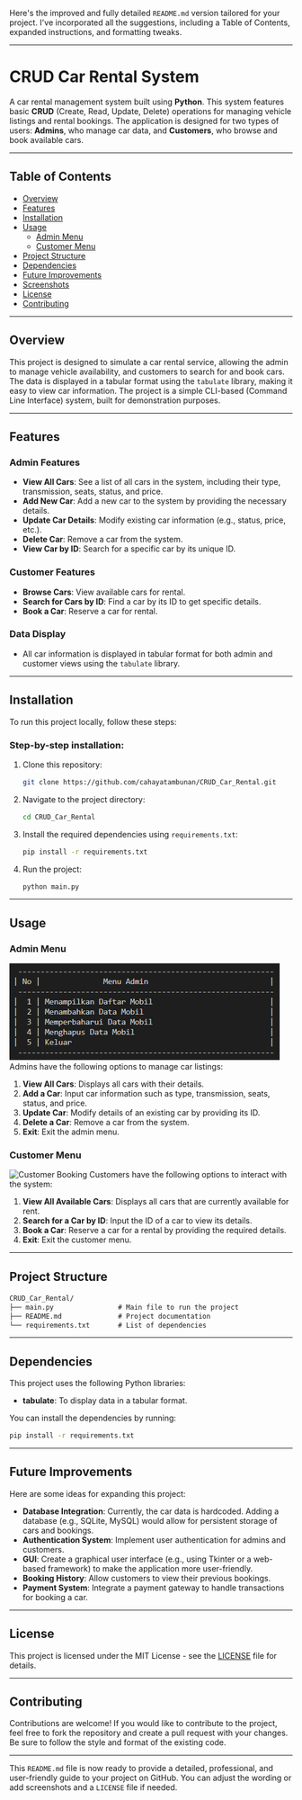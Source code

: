 Here's the improved and fully detailed `README.md` version tailored for your project. I've incorporated all the suggestions, including a Table of Contents, expanded instructions, and formatting tweaks.

---

# CRUD Car Rental System

A car rental management system built using **Python**. This system features basic **CRUD** (Create, Read, Update, Delete) operations for managing vehicle listings and rental bookings. The application is designed for two types of users: **Admins**, who manage car data, and **Customers**, who browse and book available cars.

---

## Table of Contents

- [Overview](#overview)
- [Features](#features)
- [Installation](#installation)
- [Usage](#usage)
  - [Admin Menu](#admin-menu)
  - [Customer Menu](#customer-menu)
- [Project Structure](#project-structure)
- [Dependencies](#dependencies)
- [Future Improvements](#future-improvements)
- [Screenshots](#screenshots)
- [License](#license)
- [Contributing](#contributing)

---

## Overview

This project is designed to simulate a car rental service, allowing the admin to manage vehicle availability, and customers to search for and book cars. The data is displayed in a tabular format using the `tabulate` library, making it easy to view car information. The project is a simple CLI-based (Command Line Interface) system, built for demonstration purposes.

---

## Features

### Admin Features
- **View All Cars**: See a list of all cars in the system, including their type, transmission, seats, status, and price.
- **Add New Car**: Add a new car to the system by providing the necessary details.
- **Update Car Details**: Modify existing car information (e.g., status, price, etc.).
- **Delete Car**: Remove a car from the system.
- **View Car by ID**: Search for a specific car by its unique ID.

### Customer Features
- **Browse Cars**: View available cars for rental.
- **Search for Cars by ID**: Find a car by its ID to get specific details.
- **Book a Car**: Reserve a car for rental.

### Data Display
- All car information is displayed in tabular format for both admin and customer views using the `tabulate` library.

---

## Installation

To run this project locally, follow these steps:

### Step-by-step installation:

1. Clone this repository:
    ```bash
    git clone https://github.com/cahayatambunan/CRUD_Car_Rental.git
    ```

2. Navigate to the project directory:
    ```bash
    cd CRUD_Car_Rental
    ```

3. Install the required dependencies using `requirements.txt`:
    ```bash
    pip install -r requirements.txt
    ```

4. Run the project:
    ```bash
    python main.py
    ```

---

## Usage

### Admin Menu
![Admin Car Listing](./admin_view.png)
Admins have the following options to manage car listings:
1. **View All Cars**: Displays all cars with their details.
2. **Add a Car**: Input car information such as type, transmission, seats, status, and price.
3. **Update Car**: Modify details of an existing car by providing its ID.
4. **Delete a Car**: Remove a car from the system.
5. **Exit**: Exit the admin menu.

### Customer Menu
![Customer Booking](./customer_view.png)
Customers have the following options to interact with the system:
1. **View All Available Cars**: Displays all cars that are currently available for rent.
2. **Search for a Car by ID**: Input the ID of a car to view its details.
3. **Book a Car**: Reserve a car for a rental by providing the required details.
4. **Exit**: Exit the customer menu.

---

## Project Structure

```
CRUD_Car_Rental/
├── main.py                # Main file to run the project
├── README.md              # Project documentation
└── requirements.txt       # List of dependencies
```

---

## Dependencies

This project uses the following Python libraries:

- **tabulate**: To display data in a tabular format.

You can install the dependencies by running:
```bash
pip install -r requirements.txt
```

---

## Future Improvements

Here are some ideas for expanding this project:

- **Database Integration**: Currently, the car data is hardcoded. Adding a database (e.g., SQLite, MySQL) would allow for persistent storage of cars and bookings.
- **Authentication System**: Implement user authentication for admins and customers.
- **GUI**: Create a graphical user interface (e.g., using Tkinter or a web-based framework) to make the application more user-friendly.
- **Booking History**: Allow customers to view their previous bookings.
- **Payment System**: Integrate a payment gateway to handle transactions for booking a car.

---



## License

This project is licensed under the MIT License - see the [LICENSE](LICENSE) file for details.

---

## Contributing

Contributions are welcome! If you would like to contribute to the project, feel free to fork the repository and create a pull request with your changes. Be sure to follow the style and format of the existing code.

---

This `README.md` file is now ready to provide a detailed, professional, and user-friendly guide to your project on GitHub. You can adjust the wording or add screenshots and a `LICENSE` file if needed.
